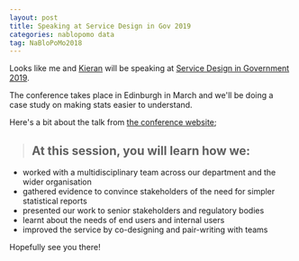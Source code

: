 ```yaml
---
layout: post
title: Speaking at Service Design in Gov 2019
categories: nablopomo data
tag: NaBloPoMo2018
---
```


<p class="lede">Looks like me and <a href="https://twitter.com/@kieran_forde">Kieran</a> will be speaking at <a href="https://govservicedesign.net/2019/">Service Design in Government 2019</a>.</p>

The conference takes place in Edinburgh in March and we'll be doing a case study on making stats easier to understand.

Here's a bit about the talk from [the conference website](https://govservicedesign.net/2019/sessions/index.php?session=102);

> ## At this session, you will learn how we:
- worked with a multidisciplinary team across our department and the wider organisation
- gathered evidence to convince stakeholders of the need for simpler statistical reports
- presented our work to senior stakeholders and regulatory bodies
- learnt about the needs of end users and internal users
- improved the service by co-designing and pair-writing with teams

Hopefully see you there!
